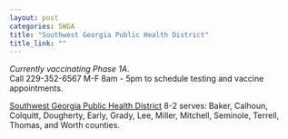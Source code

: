 ```yaml
---
layout: post
categories: SWGA
title: "Southwest Georgia Public Health District"
title_link: ""
---
```

<p><i>Currently vaccinating Phase 1A</i>.<br>
Call 229-352-6567 M-F 8am - 5pm to schedule testing and vaccine appointments.</p>
<p><a href="http://www.southwestgeorgiapublichealth.org/" target="_blank">Southwest Georgia Public Health District</a> 8-2 serves: Baker, Calhoun, Colquitt, Dougherty, Early, Grady, Lee, Miller, Mitchell, Seminole, Terrell, Thomas, and Worth counties.</p>